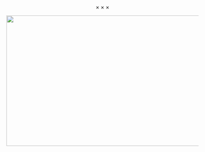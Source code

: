 <p align="center"> × × ×
<p align="center"> <img width="600" height="342" src="https://i.pinimg.com/originals/38/d4/53/38d453635092f9af91e7af1762941d82.gif"> 
